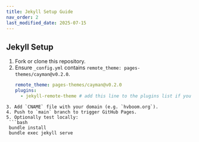 ```yaml
---
title: Jekyll Setup Guide
nav_order: 2
last_modified_date: 2025-07-15
---
```


## Jekyll Setup

1. Fork or clone this repository.
2. Ensure `_config.yml` contains `remote_theme: pages-themes/cayman@v0.2.0`.
   ```yml
   remote_theme: pages-themes/cayman@v0.2.0
   plugins:
     - jekyll-remote-theme # add this line to the plugins list if you already have one
  ```
3. Add `CNAME` file with your domain (e.g. `hvboom.org`).
4. Push to `main` branch to trigger GitHub Pages.
5. Optionally test locally:  
   ```bash
   bundle install
   bundle exec jekyll serve
   ```
